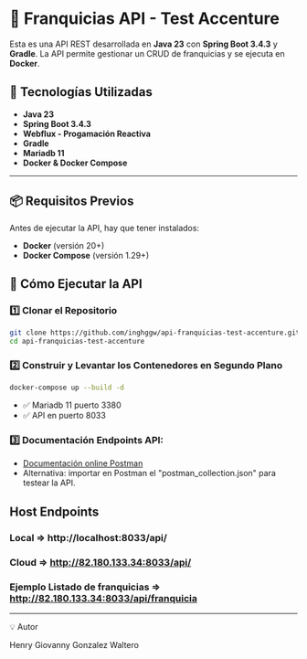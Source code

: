 # 📌 Franquicias API - Test Accenture

Esta es una API REST desarrollada en **Java 23** con **Spring Boot 3.4.3** y **Gradle**.
La API permite gestionar un CRUD de franquicias y se ejecuta en **Docker**.

## 🚀 Tecnologías Utilizadas
- **Java 23**
- **Spring Boot 3.4.3**
- **Webflux - Progamación Reactiva**
- **Gradle**
- **Mariadb 11**
- **Docker & Docker Compose**

---

## **📦 Requisitos Previos**
Antes de ejecutar la API, hay que tener instalados:
- **Docker** (versión 20+)
- **Docker Compose** (versión 1.29+)

## 🚀 Cómo Ejecutar la API

### 1️⃣ Clonar el Repositorio
```bash
git clone https://github.com/inghggw/api-franquicias-test-accenture.git
cd api-franquicias-test-accenture
```

### 2️⃣ Construir y Levantar los Contenedores en Segundo Plano
```bash
docker-compose up --build -d
```

- ✅ Mariadb 11 puerto 3380
- ✅ API en puerto 8033

### 3️⃣ Documentación Endpoints API:
* [Documentación online Postman](https://documenter.getpostman.com/view/1506313/2sAYdcrCYE)
* Alternativa: importar en Postman el "postman_collection.json" para testear la API.

## Host Endpoints

### Local => http://localhost:8033/api/
### Cloud => http://82.180.133.34:8033/api/
### Ejemplo Listado de franquicias => http://82.180.133.34:8033/api/franquicia

---

💡 Autor

Henry Giovanny Gonzalez Waltero
